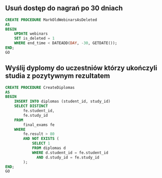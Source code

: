 ## Usuń dostęp do nagrań po 30 dniach

```sql
CREATE PROCEDURE MarkOldWebinarsAsDeleted
AS
BEGIN
    UPDATE webinars
    SET is_deleted = 1
    WHERE end_time < DATEADD(DAY, -30, GETDATE());
END;
GO
```

## Wyślij dyplomy do uczestniów którzy ukończyli studia z pozytywnym rezultatem

```sql
CREATE PROCEDURE CreateDiplomas
AS
BEGIN
    INSERT INTO diplomas (student_id, study_id)
    SELECT DISTINCT
        fe.student_id,
        fe.study_id
    FROM
        final_exams fe
    WHERE
        fe.result > 80
        AND NOT EXISTS (
            SELECT 1
            FROM diplomas d
            WHERE d.student_id = fe.student_id
              AND d.study_id = fe.study_id
        );
END;
GO
```
